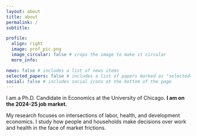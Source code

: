 ```yaml
---
layout: about
title: about
permalink: /
subtitle: 

profile:
  align: right
  image: prof_pic.png
  image_circular: false # crops the image to make it circular
  more_info: 

news: false # includes a list of news items
selected_papers: false # includes a list of papers marked as "selected={true}"
social: false # includes social icons at the bottom of the page
---
```


I am a Ph.D. Candidate in Economics at the University of Chicago. **I am on the 2024-25 job market.** 

My research focuses on intersections of labor, health, and development economics. I study how people and households make decisions over work and health in the face of market frictions. 



